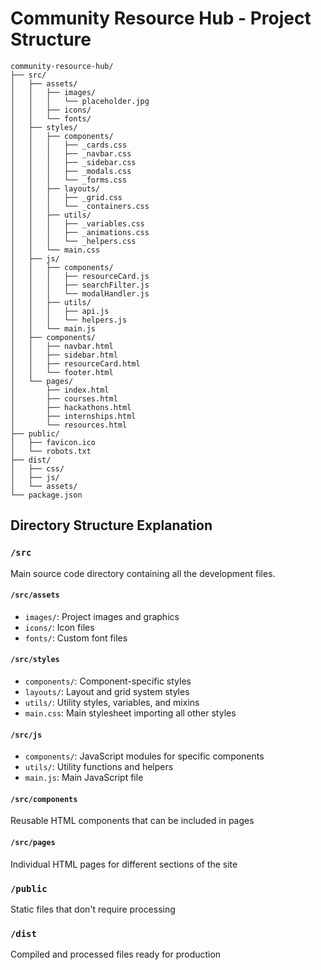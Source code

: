 # Community Resource Hub - Project Structure

```
community-resource-hub/
├── src/
│   ├── assets/
│   │   ├── images/
│   │   │   └── placeholder.jpg
│   │   ├── icons/
│   │   └── fonts/
│   ├── styles/
│   │   ├── components/
│   │   │   ├── _cards.css
│   │   │   ├── _navbar.css
│   │   │   ├── _sidebar.css
│   │   │   ├── _modals.css
│   │   │   └── _forms.css
│   │   ├── layouts/
│   │   │   ├── _grid.css
│   │   │   └── _containers.css
│   │   ├── utils/
│   │   │   ├── _variables.css
│   │   │   ├── _animations.css
│   │   │   └── _helpers.css
│   │   └── main.css
│   ├── js/
│   │   ├── components/
│   │   │   ├── resourceCard.js
│   │   │   ├── searchFilter.js
│   │   │   └── modalHandler.js
│   │   ├── utils/
│   │   │   ├── api.js
│   │   │   └── helpers.js
│   │   └── main.js
│   ├── components/
│   │   ├── navbar.html
│   │   ├── sidebar.html
│   │   ├── resourceCard.html
│   │   └── footer.html
│   └── pages/
│       ├── index.html
│       ├── courses.html
│       ├── hackathons.html
│       ├── internships.html
│       └── resources.html
├── public/
│   ├── favicon.ico
│   └── robots.txt
├── dist/
│   ├── css/
│   ├── js/
│   └── assets/
└── package.json
```

## Directory Structure Explanation

### `/src`
Main source code directory containing all the development files.

#### `/src/assets`
- `images/`: Project images and graphics
- `icons/`: Icon files
- `fonts/`: Custom font files

#### `/src/styles`
- `components/`: Component-specific styles
- `layouts/`: Layout and grid system styles
- `utils/`: Utility styles, variables, and mixins
- `main.css`: Main stylesheet importing all other styles

#### `/src/js`
- `components/`: JavaScript modules for specific components
- `utils/`: Utility functions and helpers
- `main.js`: Main JavaScript file

#### `/src/components`
Reusable HTML components that can be included in pages

#### `/src/pages`
Individual HTML pages for different sections of the site

### `/public`
Static files that don't require processing

### `/dist`
Compiled and processed files ready for production